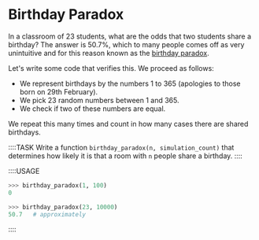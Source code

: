 # Birthday Paradox

In a classroom of 23 students, what are the odds that two students share a birthday?
The answer is 50.7%, which to many people comes off as very unintuitive and for this reason known as the [birthday paradox](https://en.wikipedia.org/wiki/Birthday_problem).

Let's write some code that verifies this.
We proceed as follows:

* We represent birthdays by the numbers 1 to 365 (apologies to those born on 29th February).
* We pick 23 random numbers between 1 and 365.
* We check if two of these numbers are equal.

We repeat this many times and count in how many cases there are shared birthdays.

::::TASK
Write a function `birthday_paradox(n, simulation_count)` that determines how likely it is that a room with `n` people share a birthday.
::::

::::USAGE

```python
>>> birthday_paradox(1, 100)
0

>>> birthday_paradox(23, 10000)
50.7   # approximately
```

::::
